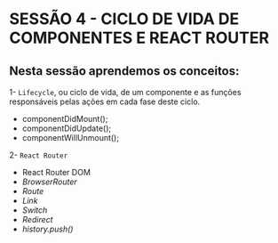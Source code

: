 # SESSÃO 4 - CICLO DE VIDA DE COMPONENTES E REACT ROUTER 

## Nesta sessão aprendemos os conceitos:

1- `Lifecycle`, ou ciclo de vida, de um componente e as funções responsáveis pelas ações em cada fase deste ciclo.

- componentDidMount();
- componentDidUpdate();
- componentWillUnmount();

2- `React Router`

- React Router DOM
- *BrowserRouter*
- *Route*
- *Link*
- *Switch*
- *Redirect*
- *history.push()*
